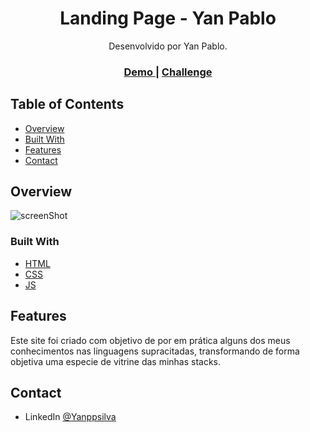 <!-- Please update value in the {}  -->

<!-- Figma link -->

<h1 align="center">Landing Page - Yan Pablo</h1>

<div align="center">
   Desenvolvido por Yan Pablo.
</div>

<div align="center">
  <h3>
    <a href="https://yanppsilva.github.io/LandingPage-Yan-Pablo/" target="_blank">
      Demo
    </a>
    <span> | </span>
    <a href="#">
      Challenge
    </a>
  </h3>
</div>

<!-- TABLE OF CONTENTS -->

## Table of Contents

- [Overview](#overview)
- [Built With](#built-with)
- [Features](#features)
- [Contact](#contact)

<!-- OVERVIEW -->

## Overview

![screenShot](#)

### Built With

<!-- This section should list any major frameworks that you built your project using. Here are a few examples.-->

- [HTML](https://developer.mozilla.org/pt-BR/docs/Web/HTML)
- [CSS](https://developer.mozilla.org/pt-BR/docs/Web/CSS)
- [JS](https://developer.mozilla.org/pt-BR/docs/Web/JavaScript)

## Features

<!-- List the features of your application or follow the template. Don't share the figma file here :) -->

Este site foi criado com objetivo de por em prática alguns dos meus conhecimentos nas linguagens supracitadas, transformando de forma objetiva uma especie de vitrine das minhas stacks.

## Contact

- LinkedIn [@Yanppsilva](https://www.linkedin.com/in/yanpablo/)
